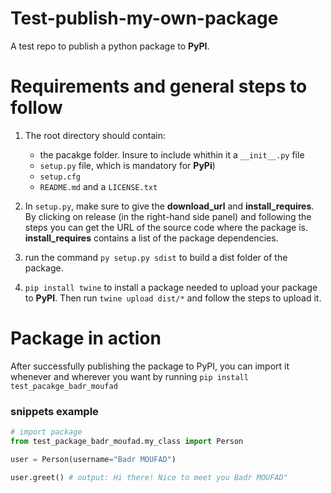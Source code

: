 # Test-publish-my-own-package

A test repo to publish a python package to **PyPI**.

# Requirements and general steps to follow

1. The root directory should contain: 
    - the pacakge folder. Insure to include whithin it a `__init__.py` file
    - `setup.py` file, which is mandatory for **PyPi**)
    - `setup.cfg`
    - `README.md` and a `LICENSE.txt`


2. In `setup.py`, make sure to give the **download_url** and **install_requires**. By clicking on release (in the right-hand side panel) and following the steps you can get the URL of the source code where the package is. **install_requires** contains a list of the package dependencies.

3. run the command `py setup.py sdist` to build a dist folder of the package.

4. `pip install twine` to install a package needed to upload your package to **PyPI**. Then run `twine upload dist/*` and follow the steps to upload it.


# Package in action

After successfully publishing the package to PyPI, you can import it whenever and wherever you want by running `pip install test_pacakge_badr_moufad`

### snippets example

```python
# import package
from test_package_badr_moufad.my_class import Person

user = Person(username="Badr MOUFAD")

user.greet() # output: Hi there! Nice to meet you Badr MOUFAD"
```